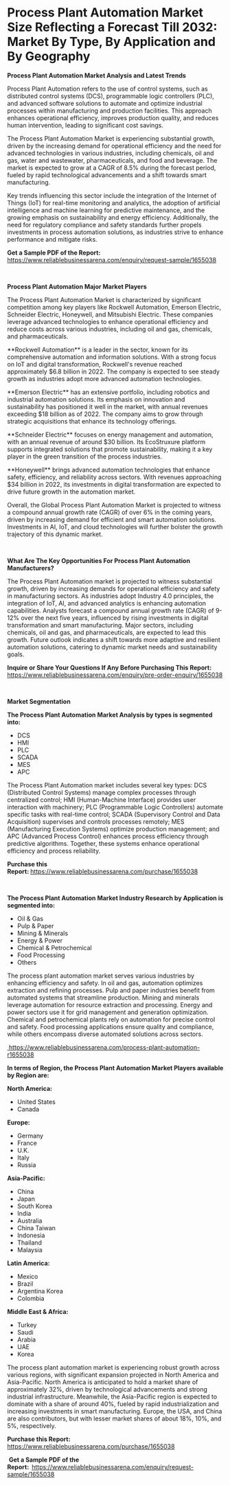 <p><h1>Process Plant Automation Market Size Reflecting a Forecast Till 2032: Market By Type, By Application and By Geography</h1></p><p><strong>Process Plant Automation Market Analysis and Latest Trends</strong></p>
<p><p>Process Plant Automation refers to the use of control systems, such as distributed control systems (DCS), programmable logic controllers (PLC), and advanced software solutions to automate and optimize industrial processes within manufacturing and production facilities. This approach enhances operational efficiency, improves production quality, and reduces human intervention, leading to significant cost savings.</p><p>The Process Plant Automation Market is experiencing substantial growth, driven by the increasing demand for operational efficiency and the need for advanced technologies in various industries, including chemicals, oil and gas, water and wastewater, pharmaceuticals, and food and beverage. The market is expected to grow at a CAGR of 8.5% during the forecast period, fueled by rapid technological advancements and a shift towards smart manufacturing.</p><p>Key trends influencing this sector include the integration of the Internet of Things (IoT) for real-time monitoring and analytics, the adoption of artificial intelligence and machine learning for predictive maintenance, and the growing emphasis on sustainability and energy efficiency. Additionally, the need for regulatory compliance and safety standards further propels investments in process automation solutions, as industries strive to enhance performance and mitigate risks.</p></p>
<p><strong>Get a Sample PDF of the Report:&nbsp;</strong> <a href="https://www.reliablebusinessarena.com/enquiry/request-sample/1655038?utm_campaign=3297&utm_medium=2&utm_source=Github&utm_content=ia&utm_term=18042025&utm_id=process-plant-automation">https://www.reliablebusinessarena.com/enquiry/request-sample/1655038</a></p>
<p>&nbsp;</p>
<p><strong>Process Plant Automation Major Market Players</strong></p>
<p><p>The Process Plant Automation Market is characterized by significant competition among key players like Rockwell Automation, Emerson Electric, Schneider Electric, Honeywell, and Mitsubishi Electric. These companies leverage advanced technologies to enhance operational efficiency and reduce costs across various industries, including oil and gas, chemicals, and pharmaceuticals.</p><p>**Rockwell Automation** is a leader in the sector, known for its comprehensive automation and information solutions. With a strong focus on IoT and digital transformation, Rockwell's revenue reached approximately $6.8 billion in 2022. The company is expected to see steady growth as industries adopt more advanced automation technologies.</p><p>**Emerson Electric** has an extensive portfolio, including robotics and industrial automation solutions. Its emphasis on innovation and sustainability has positioned it well in the market, with annual revenues exceeding $18 billion as of 2022. The company aims to grow through strategic acquisitions that enhance its technology offerings.</p><p>**Schneider Electric** focuses on energy management and automation, with an annual revenue of around $30 billion. Its EcoStruxure platform supports integrated solutions that promote sustainability, making it a key player in the green transition of the process industries.</p><p>**Honeywell** brings advanced automation technologies that enhance safety, efficiency, and reliability across sectors. With revenues approaching $34 billion in 2022, its investments in digital transformation are expected to drive future growth in the automation market.</p><p>Overall, the Global Process Plant Automation Market is projected to witness a compound annual growth rate (CAGR) of over 6% in the coming years, driven by increasing demand for efficient and smart automation solutions. Investments in AI, IoT, and cloud technologies will further bolster the growth trajectory of this dynamic market.</p></p>
<p>&nbsp;</p>
<p><strong>What Are The Key Opportunities For Process Plant Automation Manufacturers?</strong></p>
<p><p>The Process Plant Automation market is projected to witness substantial growth, driven by increasing demands for operational efficiency and safety in manufacturing sectors. As industries adopt Industry 4.0 principles, the integration of IoT, AI, and advanced analytics is enhancing automation capabilities. Analysts forecast a compound annual growth rate (CAGR) of 9-12% over the next five years, influenced by rising investments in digital transformation and smart manufacturing. Major sectors, including chemicals, oil and gas, and pharmaceuticals, are expected to lead this growth. Future outlook indicates a shift towards more adaptive and resilient automation solutions, catering to dynamic market needs and sustainability goals.</p></p>
<p><strong>Inquire or Share Your Questions If Any Before Purchasing This Report:</strong> <a href="https://www.reliablebusinessarena.com/enquiry/pre-order-enquiry/1655038?utm_campaign=3297&utm_medium=2&utm_source=Github&utm_content=ia&utm_term=18042025&utm_id=process-plant-automation">https://www.reliablebusinessarena.com/enquiry/pre-order-enquiry/1655038</a></p>
<p>&nbsp;</p>
<p><strong>Market Segmentation</strong></p>
<p><strong>The Process Plant Automation Market Analysis by types is segmented into:</strong></p>
<p><ul><li>DCS</li><li>HMI</li><li>PLC</li><li>SCADA</li><li>MES</li><li>APC</li></ul></p>
<p><p>The Process Plant Automation market includes several key types: DCS (Distributed Control Systems) manage complex processes through centralized control; HMI (Human-Machine Interface) provides user interaction with machinery; PLC (Programmable Logic Controllers) automate specific tasks with real-time control; SCADA (Supervisory Control and Data Acquisition) supervises and controls processes remotely; MES (Manufacturing Execution Systems) optimize production management; and APC (Advanced Process Control) enhances process efficiency through predictive algorithms. Together, these systems enhance operational efficiency and process reliability.</p></p>
<p><strong>Purchase this Report:&nbsp;</strong><a href="https://www.reliablebusinessarena.com/purchase/1655038?utm_campaign=3297&utm_medium=2&utm_source=Github&utm_content=ia&utm_term=18042025&utm_id=process-plant-automation">https://www.reliablebusinessarena.com/purchase/1655038</a></p>
<p>&nbsp;</p>
<p><strong>The Process Plant Automation Market Industry Research by Application is segmented into:</strong></p>
<p><ul><li>Oil & Gas</li><li>Pulp & Paper</li><li>Mining & Minerals</li><li>Energy & Power</li><li>Chemical & Petrochemical</li><li>Food Processing</li><li>Others</li></ul></p>
<p><p>The process plant automation market serves various industries by enhancing efficiency and safety. In oil and gas, automation optimizes extraction and refining processes. Pulp and paper industries benefit from automated systems that streamline production. Mining and minerals leverage automation for resource extraction and processing. Energy and power sectors use it for grid management and generation optimization. Chemical and petrochemical plants rely on automation for precise control and safety. Food processing applications ensure quality and compliance, while others encompass diverse automated solutions across sectors.</p></p>
<p><a href="https://www.reliablebusinessarena.com/process-plant-automation-r1655038?utm_campaign=3297&utm_medium=2&utm_source=Github&utm_content=ia&utm_term=18042025&utm_id=process-plant-automation">&nbsp;https://www.reliablebusinessarena.com/process-plant-automation-r1655038</a></p>
<p><strong>In terms of Region, the Process Plant Automation Market Players available by Region are:</strong></p>
<p>
    <p> <strong> North America: </strong>
        <ul>
            <li>United States</li>
            <li>Canada</li>
        </ul>
        </p> 
    <p> <strong> Europe: </strong>
        <ul>
            <li>Germany</li>
            <li>France</li>
            <li>U.K.</li>
            <li>Italy</li>
            <li>Russia</li>
        </ul>
        </p> 
    <p> <strong> Asia-Pacific: </strong>
        <ul>
            <li>China</li>
            <li>Japan</li>
            <li>South Korea</li>
            <li>India</li>
            <li>Australia</li>
            <li>China Taiwan</li>
            <li>Indonesia</li>
            <li>Thailand</li>
            <li>Malaysia</li>
        </ul>
        </p> 
    <p> <strong> Latin America: </strong>
        <ul>
            <li>Mexico</li>
            <li>Brazil</li>
            <li>Argentina Korea</li>
            <li>Colombia</li>
        </ul>
        </p> 
    <p> <strong> Middle East & Africa: </strong>
        <ul>
            <li>Turkey</li>
            <li>Saudi</li>
            <li>Arabia</li>
            <li>UAE</li>
            <li>Korea</li>
        </ul>
    </p>
    </p>
<p><p>The process plant automation market is experiencing robust growth across various regions, with significant expansion projected in North America and Asia-Pacific. North America is anticipated to hold a market share of approximately 32%, driven by technological advancements and strong industrial infrastructure. Meanwhile, the Asia-Pacific region is expected to dominate with a share of around 40%, fueled by rapid industrialization and increasing investments in smart manufacturing. Europe, the USA, and China are also contributors, but with lesser market shares of about 18%, 10%, and 5%, respectively.</p></p>
<p><strong>Purchase this Report: </strong><a href="https://www.reliablebusinessarena.com/purchase/1655038?utm_campaign=3297&utm_medium=2&utm_source=Github&utm_content=ia&utm_term=18042025&utm_id=process-plant-automation">https://www.reliablebusinessarena.com/purchase/1655038</a></p>
<p>&nbsp;<strong>Get a Sample PDF of the Report:&nbsp;&nbsp;</strong><a href="https://www.reliablebusinessarena.com/enquiry/request-sample/1655038?utm_campaign=3297&utm_medium=2&utm_source=Github&utm_content=ia&utm_term=18042025&utm_id=process-plant-automation">https://www.reliablebusinessarena.com/enquiry/request-sample/1655038</a></p>
<p><strong></strong></p>
<p><p></p><p></p><p></p></p>